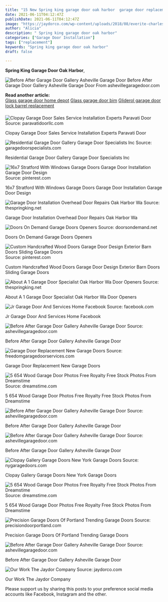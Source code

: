 ```yaml
---
title: "15 New Spring king garage door oak harbor  garage door replacement"
date: 2021-06-11T04:12:47Z
publishDate: 2021-06-11T04:12:47Z
image: "https://jaydorco.com/wp-content/uploads/2018/08/everite-charles-river-philadelphia-390x390.jpg"
author: "Alicia"
description: " Spring king garage door oak harbor"
categories: ["Garage Door Installation"]
tags: ["replacement"]
keywords: "Spring king garage door oak harbor"
draft: false

---
```

<!-- Head tag Code -->
**Spring King Garage Door Oak Harbor**, 

![Before After Garage Door Gallery Asheville Garage Door](https://www.ashevillegaragedoor.com/wp-content/uploads/2020/05/garage-door-after-service.jpg "Before After Garage Door Gallery Asheville Garage Door")
Before After Garage Door Gallery Asheville Garage Door From ashevillegaragedoor.com

**Read another article:**  
[Glass garage door home depot](/glass-garage-door-home-depot/)
[Glass garage door bim](/glass-garage-door-bim/)
[Gliderol garage door lock barrel replacement](/gliderol-garage-door-lock-barrel-replacement/)




### 

 


![Clopay Garage Door Sales Service Installation Experts Paravati Door](https://paravatidoorllc.com/wp-content/uploads/designers-choice-2.jpg "Clopay Garage Door Sales Service Installation Experts Paravati Door")
Source: paravatidoorllc.com

Clopay Garage Door Sales Service Installation Experts Paravati Door  

![Residential Garage Door Gallery Garage Door Specialists Inc](https://www.garagedoorspecialists.com/wp-content/uploads/2019/04/67404220_10157508213272856_6840295980831604736_o.jpg "Residential Garage Door Gallery Garage Door Specialists Inc")
Source: garagedoorspecialists.com

Residential Garage Door Gallery Garage Door Specialists Inc  

![16x7 Stratford With Windows Garage Doors Garage Door Installation Garage Door Design](https://i.pinimg.com/originals/a5/9e/9f/a59e9f00e57221d3e8e7a299440af466.png "16x7 Stratford With Windows Garage Doors Garage Door Installation Garage Door Design")
Source: pinterest.com

16x7 Stratford With Windows Garage Doors Garage Door Installation Garage Door Design  

![Garage Door Installation Overhead Door Repairs Oak Harbor Wa](https://cdn.websites.hibu.com/ebe8934e027b41e3aa1430f33557ec8e/dms3rep/multi/mobile/video2.jpg "Garage Door Installation Overhead Door Repairs Oak Harbor Wa")
Source: thespringking.net

Garage Door Installation Overhead Door Repairs Oak Harbor Wa  

![Doors On Demand Garage Doors Openers](http://doorsondemand.net/garagedoorservices.JPG "Doors On Demand Garage Doors Openers")
Source: doorsondemand.net

Doors On Demand Garage Doors Openers  

![Custom Handcrafted Wood Doors Garage Door Design Exterior Barn Doors Sliding Garage Doors](https://i.pinimg.com/originals/23/c8/be/23c8beb4fd1ea5829e82273355012801.png "Custom Handcrafted Wood Doors Garage Door Design Exterior Barn Doors Sliding Garage Doors")
Source: pinterest.com

Custom Handcrafted Wood Doors Garage Door Design Exterior Barn Doors Sliding Garage Doors  

![About A 1 Garage Door Specialist Oak Harbor Wa Door Openers](https://le-cdn.hibuwebsites.com/ebe8934e027b41e3aa1430f33557ec8e/dms3rep/multi/opt/abount-content-480w.jpg "About A 1 Garage Door Specialist Oak Harbor Wa Door Openers")
Source: thespringking.net

About A 1 Garage Door Specialist Oak Harbor Wa Door Openers  

![Jr Garage Door And Services Home Facebook](https://lookaside.fbsbx.com/lookaside/crawler/media/?media_id=881927845960677 "Jr Garage Door And Services Home Facebook")
Source: facebook.com

Jr Garage Door And Services Home Facebook  

![Before After Garage Door Gallery Asheville Garage Door](https://www.ashevillegaragedoor.com/wp-content/uploads/2020/05/before-GDS-garage-door-service.jpg "Before After Garage Door Gallery Asheville Garage Door")
Source: ashevillegaragedoor.com

Before After Garage Door Gallery Asheville Garage Door  

![Garage Door Replacement New Garage Doors](https://i1.wp.com/www.freedomgaragedoorservices.com/wp-content/uploads/2016/08/oak-summit.jpg "Garage Door Replacement New Garage Doors")
Source: freedomgaragedoorservices.com

Garage Door Replacement New Garage Doors  

![5 654 Wood Garage Door Photos Free Royalty Free Stock Photos From Dreamstime](https://thumbs.dreamstime.com/b/exterior-glass-wand-wood-garage-door-walkway-two-big-olive-green-barn-doors-panes-195674892.jpg "5 654 Wood Garage Door Photos Free Royalty Free Stock Photos From Dreamstime")
Source: dreamstime.com

5 654 Wood Garage Door Photos Free Royalty Free Stock Photos From Dreamstime  

![Before After Garage Door Gallery Asheville Garage Door](https://www.ashevillegaragedoor.com/wp-content/uploads/2020/05/garage-door-after-installation.jpg "Before After Garage Door Gallery Asheville Garage Door")
Source: ashevillegaragedoor.com

Before After Garage Door Gallery Asheville Garage Door  

![Before After Garage Door Gallery Asheville Garage Door](https://www.ashevillegaragedoor.com/wp-content/uploads/2020/05/garage-door-after-service.jpg "Before After Garage Door Gallery Asheville Garage Door")
Source: ashevillegaragedoor.com

Before After Garage Door Gallery Asheville Garage Door  

![Clopay Gallery Garage Doors New York Garage Doors](http://nygaragedoors.com/wp-content/uploads/2016/02/beautyGALLERY.jpg "Clopay Gallery Garage Doors New York Garage Doors")
Source: nygaragedoors.com

Clopay Gallery Garage Doors New York Garage Doors  

![5 654 Wood Garage Door Photos Free Royalty Free Stock Photos From Dreamstime](https://thumbs.dreamstime.com/b/brown-wood-garage-door-blue-frame-flaned-wall-mounted-vintage-lanterns-paved-driveway-stone-white-horizontal-siding-186822218.jpg "5 654 Wood Garage Door Photos Free Royalty Free Stock Photos From Dreamstime")
Source: dreamstime.com

5 654 Wood Garage Door Photos Free Royalty Free Stock Photos From Dreamstime  

![Precision Garage Doors Of Portland Trending Garage Doors](https://precisiondoorportland.com/uploads/gallery/mt-1.jpg "Precision Garage Doors Of Portland Trending Garage Doors")
Source: precisiondoorportland.com

Precision Garage Doors Of Portland Trending Garage Doors  

![Before After Garage Door Gallery Asheville Garage Door](https://www.ashevillegaragedoor.com/wp-content/uploads/2020/05/after-GDS-garage-door-service.jpg "Before After Garage Door Gallery Asheville Garage Door")
Source: ashevillegaragedoor.com

Before After Garage Door Gallery Asheville Garage Door  

![Our Work The Jaydor Company](https://jaydorco.com/wp-content/uploads/2018/08/everite-charles-river-philadelphia-390x390.jpg "Our Work The Jaydor Company")
Source: jaydorco.com

Our Work The Jaydor Company  

Please support us by sharing this posts to your preference social media accounts like Facebook, Instagram and the other.

